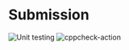 # Submission
![Unit testing](https://github.com/99002664/Submission/workflows/Unit%20testing/badge.svg)
![cppcheck-action](https://github.com/99002664/Submission/workflows/cppcheck-action/badge.svg)
